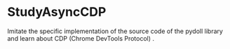 # StudyAsyncCDP

Imitate the specific implementation of the source code of the pydoll library and learn about CDP (Chrome DevTools Protocol) .